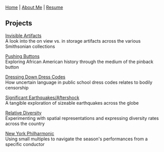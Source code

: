 [Home](https://amina-brown.github.io) | [About Me](https://amina-brown.github.io/about_me.html) | [Resume]() 


## Projects

[Invisible Artifacts](https://amina-brown.github.io/invisible_artifacts.html)  
A look into the on view vs. in storage artifacts across the various Smithsonian collections

[Pushing Buttons](https://amina-brown.github.io/pushing_buttons.html)  
Exploring African American history through the medium of the pinback button

[Dressing Down Dress Codes](https://amina-brown.github.io/dress_codes.html)  
How uncertain language in public school dress codes relates to bodily censorship

[Significant Earthquakes/Aftershock]()  
A tangible exploration of sizeable earthquakes across the globe

[Relative Diversity](https://amina-brown.github.io/relative_diversity.html)  
Experimenting with spatial representations and expressing diversity rates across the country

[New York Philharmonic]()  
Using small multiples to navigate the season's performances from a specific conductor
